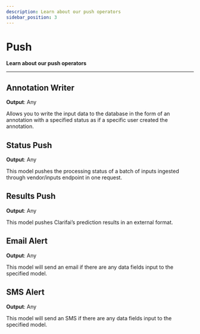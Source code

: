 ```yaml
---
description: Learn about our push operators
sidebar_position: 3
---
```


# Push

**Learn about our push operators**
<hr />

## Annotation Writer 

**Output**: Any

Allows you to write the input data to the database in the form of an annotation with a specified status as if a specific user created the annotation. 

## Status Push 

**Output**: Any

This model pushes the processing status of a batch of inputs ingested through vendor/inputs endpoint in one request.

## Results Push 

**Output**: Any

This model pushes Clarifai’s prediction results in an external format.

## Email Alert

**Output**: Any

This model will send an email if there are any data fields input to the specified model.

## SMS Alert 

**Output**: Any

This model will send an SMS if there are any data fields input to the specified model.
